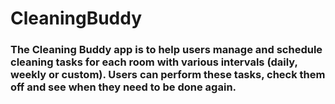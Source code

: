 # CleaningBuddy

### The Cleaning Buddy app is to help users manage and schedule cleaning tasks for each room with various intervals (daily, weekly or custom). Users can perform these tasks, check them off and see when they need to be done again.
